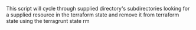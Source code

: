 This script will cycle through supplied directory's subdirectories looking for a supplied resource in the terraform state and remove it from terraform state using the terragrunt state rm